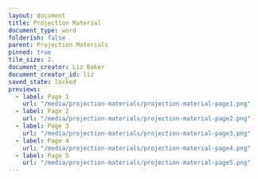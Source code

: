 ```yaml
---
layout: document
title: Projection Material
document_type: word
folderish: false
parent: Projection Materials
pinned: true
tile_size: 2.
document_creator: Liz Baker
document_creator_id: liz
saved_state: locked
previews:
  - label: Page 1
    url: "/media/projection-materials/projection-material-page1.png"
  - label: Page 2
    url: "/media/projection-materials/projection-material-page2.png"
  - label: Page 3
    url: "/media/projection-materials/projection-material-page3.png"
  - label: Page 4
    url: "/media/projection-materials/projection-material-page4.png"
  - label: Page 5
    url: "/media/projection-materials/projection-material-page5.png"
---
```


